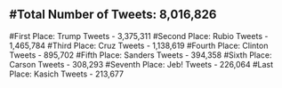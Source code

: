 #Total Number of Tweets: 8,016,826 
---
#First Place: Trump Tweets - 3,375,311
#Second Place: Rubio Tweets - 1,465,784
#Third Place: Cruz Tweets - 1,138,619
#Fourth Place: Clinton Tweets - 895,702
#Fifth Place: Sanders Tweets - 394,358
#Sixth Place: Carson Tweets - 308,293
#Seventh Place: Jeb! Tweets - 226,064
#Last Place: Kasich Tweets - 213,677
